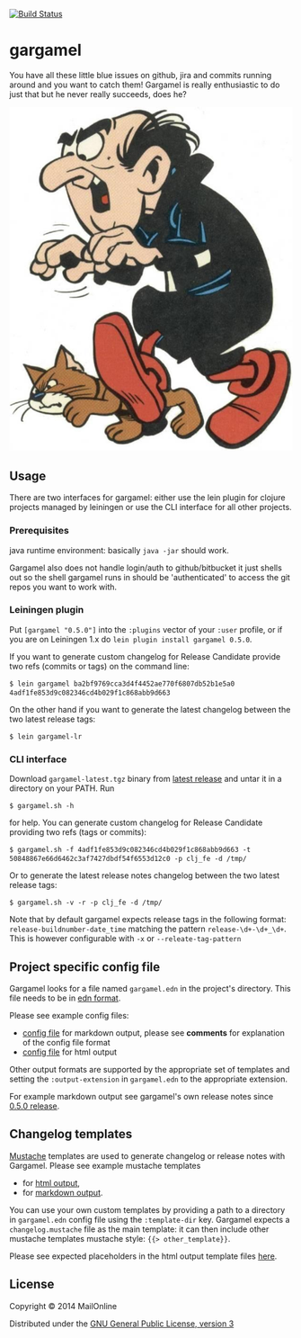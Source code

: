 [![Build Status](https://travis-ci.org/MailOnline/gargamel.png?branch=master)](https://travis-ci.org/MailOnline/gargamel)

# gargamel

You have all these little blue issues on github, jira and commits running around and you want to catch them! Gargamel is really enthusiastic to do just that but he never really succeeds, does he?

![alt tag](pics/gargamel.jpg)

## Usage

There are two interfaces for gargamel: either use the lein plugin for clojure projects managed by leiningen or use the CLI interface for all other projects.

### Prerequisites

java runtime environment: basically `java -jar` should work.

Gargamel also does not handle login/auth to github/bitbucket it just shells out so the shell gargamel runs in should be 'authenticated' to access the git repos you want to work with.

### Leiningen plugin

Put `[gargamel "0.5.0"]` into the `:plugins` vector of your
`:user` profile, or if you are on Leiningen 1.x do `lein plugin install
gargamel 0.5.0`.

If you want to generate custom changelog for Release Candidate provide two refs (commits or tags) on the command line:

    $ lein gargamel ba2bf9769cca3d4f4452ae770f6807db52b1e5a0 4adf1fe853d9c082346cd4b029f1c868abb9d663

On the other hand if you want to generate the latest changelog between the two latest release tags:

    $ lein gargamel-lr

### CLI interface

Download `gargamel-latest.tgz` binary from [latest release](https://github.com/MailOnline/gargamel/releases/latest) and untar it in a directory on your PATH. Run

    $ gargamel.sh -h

for help. You can generate custom changelog for Release Candidate providing two refs (tags or commits):

    $ gargamel.sh -f 4adf1fe853d9c082346cd4b029f1c868abb9d663 -t 50848867e66d6462c3af7427dbdf54f6553d12c0 -p clj_fe -d /tmp/

Or to generate the latest release notes changelog between the two latest release tags:

    $ gargamel.sh -v -r -p clj_fe -d /tmp/

Note that by default gargamel expects release tags in the following format: `release-buildnumber-date_time` matching the pattern `release-\d+-\d+_\d+`. This is however configurable with `-x` or `--releate-tag-pattern`

## Project specific config file

Gargamel looks for a file named `gargamel.edn` in the project's directory. This file needs to be in [edn format](https://github.com/edn-format/edn).

Please see example config files:
- [config file](gargamel.edn) for markdown output, please see **comments** for explanation of the config file format
- [config file](gargamel-html.edn) for html output

Other output formats are supported by the appropriate set of templates and setting the `:output-extension` in `gargamel.edn` to the appropriate extension.

For example markdown output see gargamel's own release notes since [0.5.0 release](https://github.com/MailOnline/gargamel/releases/tag/release-050-20150113_1225).

## Changelog templates

[Mustache](http://mustache.github.io/) templates are used to generate changelog or release notes with Gargamel. Please see example mustache templates
- for [html output](resources),
- for [markdown output](md-templates).

You can use your own custom templates by providing a path to a directory in `gargamel.edn` config file using the `:template-dir` key. Gargamel expects a `changelog.mustache` file as the main template: it can then include other mustache templates mustache style: `{{> other_template}}`.

Please see expected placeholders in the html output template files [here](resources).

## License

Copyright © 2014 MailOnline

Distributed under the [GNU General Public License, version 3](http://opensource.org/licenses/GPL-3.0)
